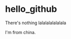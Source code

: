# hello_github
There's nothing
lalalalalalalala








































































































































I'm from china.
